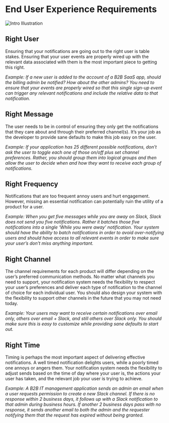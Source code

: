 # End User Experience Requirements
![Intro Illustration](/img/end-user-experience.jpg.jpg?raw=true)

## Right User
Ensuring that your notifications are going out to the right user is table stakes.  Ensuring that your user events are properly wired up with the relevant data associated with them is the most important piece to getting this right.

*Example: If a new user is added to the account of a B2B SaaS app, should the billing admin be notified? How about the other admins? You need to ensure that your events are properly wired so that this single sign-up event can trigger any relevant notifications and include the relative data to that notification.*

## Right Message
The user needs to be in control of ensuring they only get the notifications that they care about and through their preferred channel(s). It’s your job as the developer to  provide sane defaults to make this job easy on the user. 

*Example: If your application has 25 different possible notifications, don’t ask the user to toggle each one of those on/off plus set channel preferences. Rather, you should group them into logical groups and then allow the user to decide when and how they want to receive each group of notifications.*

## Right Frequency
Notifications that are too frequent annoy users and hurt engagement. However, missing an essential notification can potentially ruin the utility of a product for a user.

*Example: When you get five messages while you are away on Slack, Slack does not send you five notifications. Rather it batches those five notifications into a single ‘While you were away’ notification. Your system should have the ability to batch notifications in order to avoid over-notifying users and should have access to all relevant events in order to make sure your user’s don’t miss anything important.* 

## Right Channel
The channel requirements for each product will differ depending on the user’s preferred communication methods. No matter what channels you need to support, your notification system needs the flexibility to respect your user’s preferences and deliver each type of notification to the channel of choice for each individual user. You should also design your system with the flexibility to support other channels in the future that you may not need today.

*Example: Your users may want to receive certain notifications over email only, others over email + Slack, and still others over Slack only. You should make sure this is easy to customize while providing sane defaults to start out.* 

## Right Time
Timing is perhaps the most important aspect of delivering effective notifications. A well timed notification delights users, while a poorly timed one annoys or angers them. Your notification system needs the flexibility to adjust sends based on the time of day where your user is, the actions your user has taken, and the relevant job your user is trying to achieve.

*Example: A B2B IT management application sends an admin an email when a user requests permission to create a new Slack channel. If there is no response within 2 business days, it follows up with a Slack notification to that admin during business hours. If another 2 business days pass with no response, it sends another email to both the admin and the requester notifying them that the request has expired without being granted.*
